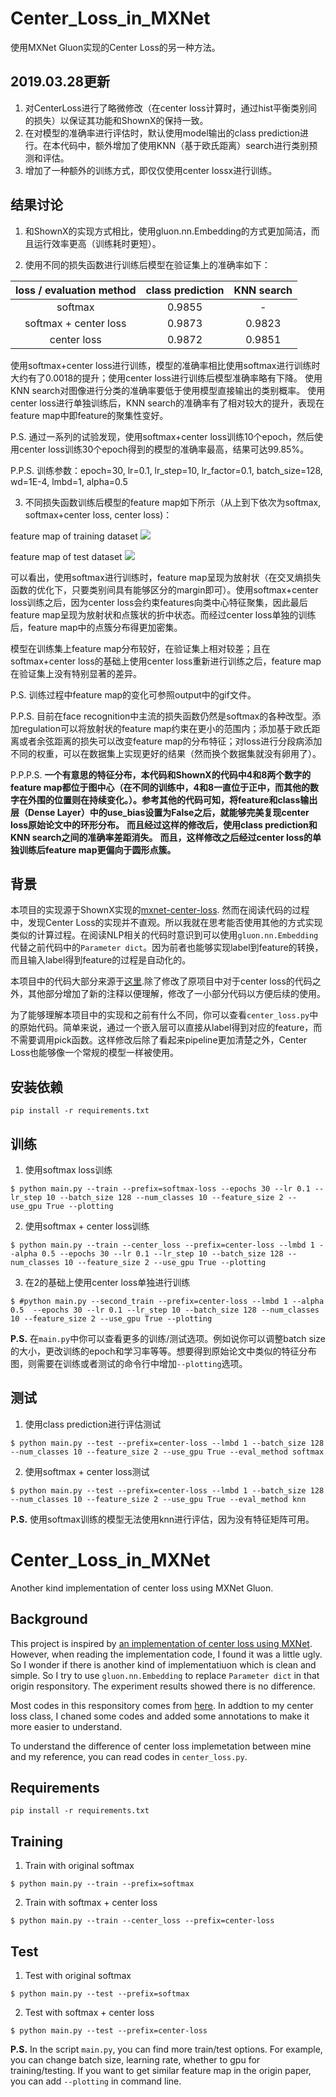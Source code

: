 # Center_Loss_in_MXNet
使用MXNet Gluon实现的Center Loss的另一种方法。

## 2019.03.28更新

1. 对CenterLoss进行了略微修改（在center loss计算时，通过hist平衡类别间的损失）以保证其功能和ShownX的保持一致。
2. 在对模型的准确率进行评估时，默认使用model输出的class prediction进行。在本代码中，额外增加了使用KNN（基于欧氏距离）search进行类别预测和评估。
3. 增加了一种额外的训练方式，即仅仅使用center lossx进行训练。

## 结果讨论
1. 和ShownX的实现方式相比，使用gluon.nn.Embedding的方式更加简洁，而且运行效率更高（训练耗时更短）。

2. 使用不同的损失函数进行训练后模型在验证集上的准确率如下：

| loss / evaluation method | class prediction | KNN search |
| :--: | :--:| :--: |
| softmax | 0.9855 | - |
| softmax + center loss | 0.9873 | 0.9823 |
| center loss | 0.9872 | 0.9851 |

使用softmax+center loss进行训练，模型的准确率相比使用softmax进行训练时大约有了0.0018的提升；使用center loss进行训练后模型准确率略有下降。
使用KNN search对图像进行分类的准确率要低于使用模型直接输出的类别概率。
使用center loss进行单独训练后，KNN search的准确率有了相对较大的提升，表现在feature map中即feature的聚集性变好。

P.S. 通过一系列的试验发现，使用softmax+center loss训练10个epoch，然后使用center loss训练30个epoch得到的模型的准确率最高，结果可达99.85%。

P.P.S. 训练参数：epoch=30, lr=0.1, lr_step=10, lr_factor=0.1, batch_size=128, wd=1E-4, lmbd=1, alpha=0.5

3. 不同损失函数训练后模型的feature map如下所示（从上到下依次为softmax, softmax+center loss, center loss)：

feature map of training dataset
![](/output/train_feature_map_with_different_loss.jpg)

feature map of test dataset
![](/output/test_feature_map_with_different_loss.jpg)

可以看出，使用softmax进行训练时，feature map呈现为放射状（在交叉熵损失函数的优化下，只要类别间具有能够区分的margin即可）。使用softmax+center loss训练之后，因为center loss会约束features向类中心特征聚集，因此最后feature map呈现为放射状和点簇状的折中状态。而经过center loss单独的训练后，feature map中的点簇分布得更加密集。

模型在训练集上feature map分布较好，在验证集上相对较差；且在softmax+center loss的基础上使用center loss重新进行训练之后，feature map在验证集上没有特别显著的差异。

P.S. 训练过程中feature map的变化可参照output中的gif文件。

P.P.S. 目前在face recognition中主流的损失函数仍然是softmax的各种改型。添加regulation可以将放射状的feature map约束在更小的范围内；添加基于欧氏距离或者余弦距离的损失可以改变feature map的分布特征；对loss进行分段病添加不同的权重，可以在数据集上实现更好的结果（然而换个数据集就没有卵用了）。

P.P.P.S. 
  **一个有意思的特征分布，本代码和ShownX的代码中4和8两个数字的feature map都位于图中心（在不同的训练中，4和8一直位于正中，而其他的数字在外围的位置则在持续变化。）。参考其他的代码可知，将feature和class输出层（Dense Layer）中的use_bias设置为False之后，就能够完美复现center loss原始论文中的环形分布。**
  **而且经过这样的修改后，使用class prediction和KNN search之间的准确率差距消失。**
  **而且，这样修改之后经过center loss的单独训练后feature map更偏向于圆形点簇。**

## 背景

本项目的实现源于ShownX实现的[mxnet-center-loss](https://github.com/ShownX/mxnet-center-loss). 然而在阅读代码的过程中，发现Center Loss的实现并不直观。所以我就在思考能否使用其他的方式实现类似的计算过程。在阅读NLP相关的代码时意识到可以使用`gluon.nn.Embedding`代替之前代码中的`Parameter dict`。因为前者也能够实现label到feature的转换，而且输入label得到feature的过程是自动化的。

本项目中的代码大部分来源于[这里](https://github.com/ShownX/mxnet-center-loss).除了修改了原项目中对于center loss的代码之外，其他部分增加了新的注释以便理解，修改了一小部分代码以方便后续的使用。

为了能够理解本项目中的实现和之前有什么不同，你可以查看`center_loss.py`中的原始代码。简单来说，通过一个嵌入层可以直接从label得到对应的feature，而不需要调用pick函数。这样修改后除了看起来pipeline更加清楚之外，Center Loss也能够像一个常规的模型一样被使用。

## 安装依赖
```
pip install -r requirements.txt
```

## 训练
1. 使用softmax loss训练
```
$ python main.py --train --prefix=softmax-loss --epochs 30 --lr 0.1 --lr_step 10 --batch_size 128 --num_classes 10 --feature_size 2 --use_gpu True --plotting
```

2. 使用softmax + center loss训练
```
$ python main.py --train --center_loss --prefix=center-loss --lmbd 1 --alpha 0.5 --epochs 30 --lr 0.1 --lr_step 10 --batch_size 128 --num_classes 10 --feature_size 2 --use_gpu True --plotting
```

3. 在2的基础上使用center loss单独进行训练
```
$ #python main.py --second_train --prefix=center-loss --lmbd 1 --alpha 0.5  --epochs 30 --lr 0.1 --lr_step 10 --batch_size 128 --num_classes 10 --feature_size 2 --use_gpu True --plotting
```
**P.S.** 在`main.py`中你可以查看更多的训练/测试选项。例如说你可以调整batch size的大小，更改训练的epoch和学习率等等。想要得到原始论文中类似的特征分布图，则需要在训练或者测试的命令行中增加`--plotting`选项。

## 测试
1. 使用class prediction进行评估测试
```
$ python main.py --test --prefix=center-loss --lmbd 1 --batch_size 128 --num_classes 10 --feature_size 2 --use_gpu True --eval_method softmax
```

2. 使用softmax + center loss测试
```
$ python main.py --test --prefix=center-loss --lmbd 1 --batch_size 128 --num_classes 10 --feature_size 2 --use_gpu True --eval_method knn
```

**P.S.** 使用softmax训练的模型无法使用knn进行评估，因为没有特征矩阵可用。

# Center_Loss_in_MXNet
Another kind implementation of center loss using MXNet Gluon.

## Background

This project is inspired by [an implementation of center loss using MXNet](https://github.com/ShownX/mxnet-center-loss). However, when reading the implementation code, I found it was a little ugly. So I wonder if there is another kind of implementatiuon which is clean and simple. So I try to use `gluon.nn.Embedding` to replace `Parameter dict` in that origin responsitory. The experiment results showed there is no difference. 

Most codes in this responsitory comes from [here](https://github.com/ShownX/mxnet-center-loss). In addtion to my center loss class, I chaned some codes and added some annotations to make it more easier to understand.

To understand the difference of center loss implemetation between mine and my reference, you can read codes in `center_loss.py`.

## Requirements
```
pip install -r requirements.txt
```

## Training
1. Train with original softmax
```
$ python main.py --train --prefix=softmax
```

2. Train with softmax + center loss
```
$ python main.py --train --center_loss --prefix=center-loss
```

## Test
1. Test with original softmax
```
$ python main.py --test --prefix=softmax
```

2. Test with softmax + center loss
```
$ python main.py --test --prefix=center-loss
```

**P.S.** In the script `main.py`, you can find more train/test options. For example, you can change batch size, learning rate, whether to gpu for training/testing. If you want to get similar feature map in the origin paper, you can add `--plotting` in command line.
